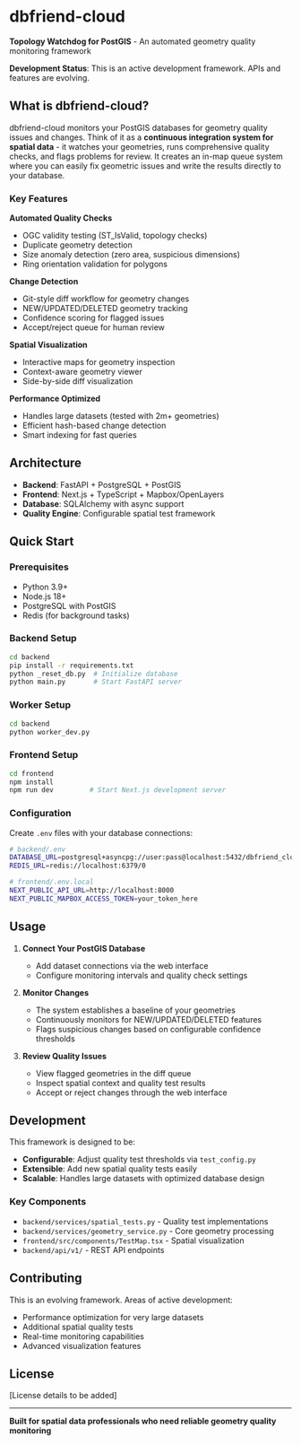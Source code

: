 # dbfriend-cloud

**Topology Watchdog for PostGIS** - An automated geometry quality monitoring framework

**Development Status**: This is an active development framework. APIs and features are evolving.

## What is dbfriend-cloud?

dbfriend-cloud monitors your PostGIS databases for geometry quality issues and changes. Think of it as a **continuous integration system for spatial data** - it watches your geometries, runs comprehensive quality checks, and flags problems for review. It creates an in-map queue system where you can easily fix geometric issues and write the results directly to your database. 

### Key Features

**Automated Quality Checks**
- OGC validity testing (ST_IsValid, topology checks)
- Duplicate geometry detection
- Size anomaly detection (zero area, suspicious dimensions)
- Ring orientation validation for polygons

**Change Detection**
- Git-style diff workflow for geometry changes
- NEW/UPDATED/DELETED geometry tracking
- Confidence scoring for flagged issues
- Accept/reject queue for human review

**Spatial Visualization**
- Interactive maps for geometry inspection
- Context-aware geometry viewer
- Side-by-side diff visualization

**Performance Optimized**
- Handles large datasets (tested with 2m+ geometries)
- Efficient hash-based change detection
- Smart indexing for fast queries

## Architecture

- **Backend**: FastAPI + PostgreSQL + PostGIS
- **Frontend**: Next.js + TypeScript + Mapbox/OpenLayers
- **Database**: SQLAlchemy with async support
- **Quality Engine**: Configurable spatial test framework

## Quick Start

### Prerequisites
- Python 3.9+
- Node.js 18+
- PostgreSQL with PostGIS
- Redis (for background tasks)

### Backend Setup
```bash
cd backend
pip install -r requirements.txt
python _reset_db.py  # Initialize database
python main.py       # Start FastAPI server
```

### Worker Setup
```bash
cd backend
python worker_dev.py
```

### Frontend Setup
```bash
cd frontend
npm install
npm run dev         # Start Next.js development server
```

### Configuration
Create `.env` files with your database connections:

```bash
# backend/.env
DATABASE_URL=postgresql+asyncpg://user:pass@localhost:5432/dbfriend_cloud
REDIS_URL=redis://localhost:6379/0

# frontend/.env.local
NEXT_PUBLIC_API_URL=http://localhost:8000
NEXT_PUBLIC_MAPBOX_ACCESS_TOKEN=your_token_here
```

## Usage

1. **Connect Your PostGIS Database**
   - Add dataset connections via the web interface
   - Configure monitoring intervals and quality check settings

2. **Monitor Changes**
   - The system establishes a baseline of your geometries
   - Continuously monitors for NEW/UPDATED/DELETED features
   - Flags suspicious changes based on configurable confidence thresholds

3. **Review Quality Issues**
   - View flagged geometries in the diff queue
   - Inspect spatial context and quality test results
   - Accept or reject changes through the web interface

## Development

This framework is designed to be:
- **Configurable**: Adjust quality test thresholds via `test_config.py`
- **Extensible**: Add new spatial quality tests easily
- **Scalable**: Handles large datasets with optimized database design

### Key Components

- `backend/services/spatial_tests.py` - Quality test implementations
- `backend/services/geometry_service.py` - Core geometry processing
- `frontend/src/components/TestMap.tsx` - Spatial visualization
- `backend/api/v1/` - REST API endpoints

## Contributing

This is an evolving framework. Areas of active development:
- Performance optimization for very large datasets
- Additional spatial quality tests
- Real-time monitoring capabilities
- Advanced visualization features

## License

[License details to be added]

---

**Built for spatial data professionals who need reliable geometry quality monitoring**


